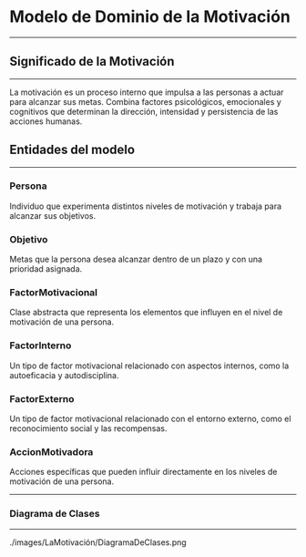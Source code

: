 # Modelo de Dominio de la Motivación
---
## Significado de la Motivación
---
La motivación es un proceso interno que impulsa a las personas a actuar para alcanzar sus metas. Combina factores psicológicos, emocionales y cognitivos que determinan la dirección, intensidad y persistencia de las acciones humanas. 

## Entidades del modelo
---
### Persona

Individuo que experimenta distintos niveles de motivación y trabaja para alcanzar sus objetivos.

### Objetivo
Metas que la persona desea alcanzar dentro de un plazo y con una prioridad asignada.

### FactorMotivacional
Clase abstracta que representa los elementos que influyen en el nivel de motivación de una persona.

### FactorInterno
Un tipo de factor motivacional relacionado con aspectos internos, como la autoeficacia y autodisciplina.

### FactorExterno
Un tipo de factor motivacional relacionado con el entorno externo, como el reconocimiento social y las recompensas.

### AccionMotivadora
Acciones específicas que pueden influir directamente en los niveles de motivación de una persona.

---
### Diagrama de Clases
---
./images/LaMotivación/DiagramaDeClases.png
